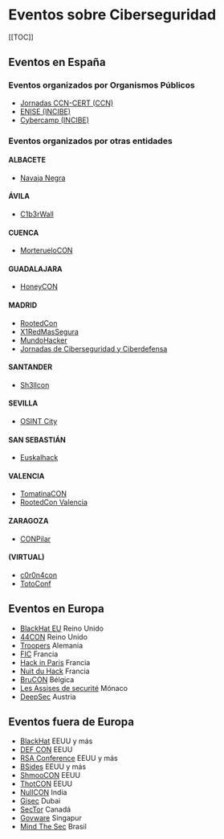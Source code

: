 # Eventos sobre Ciberseguridad

[[TOC]]

## Eventos en España

### Eventos organizados por Organismos Públicos
* [Jornadas CCN-CERT (CCN)](https://www.ccn-cert.cni.es/comunicacion-eventos/jornadas-stic-ccn-cert.html)
* [ENISE (INCIBE)](https://www.incibe.es/enise)
* [Cybercamp (INCIBE)](https://cybercamp.es/)

### Eventos organizados por otras entidades
#### ALBACETE
* [Navaja Negra](https://www.navajanegra.com/)
#### ÁVILA
* [C1b3rWall](https://www.c1b3rwall.es/)
#### CUENCA
* [MorterueloCON](http://www.morteruelo.net/)
#### GUADALAJARA
* [HoneyCON](https://www.honeycon.eu/)
#### MADRID
* [RootedCon](https://www.rootedcon.com/)
* [X1RedMasSegura](https://www.x1redmassegura.com/)
* [MundoHacker](https://mundohackerday.com/)
* [Jornadas de Ciberseguridad y Ciberdefensa](https://ciberseg.uah.es/)
#### SANTANDER
* [Sh3llcon](https://www.sh3llcon.es/)
#### SEVILLA
* [OSINT City](https://www.osintcity.com/)
#### SAN SEBASTIÁN
* [Euskalhack](https://securitycongress.euskalhack.org/)
#### VALENCIA
* [TomatinaCON](http://tomatinacon.com/)
* [RootedCon Valencia](https://www.rootedcon.com/)
#### ZARAGOZA
* [CONPilar](https://conpilar.es/)
#### (VIRTUAL)
* [c0r0n4con](https://c0r0n4con.com/)
* [TotoConf](https://totoconf.tech/)

## Eventos en Europa
* [BlackHat EU](https://blackhat.com/) Reino Unido
* [44CON](https://44con.com/) Reino Unido
* [Troopers](https://troopers.de/) Alemania
* [FIC](https://www.forum-fic.com/) Francia
* [Hack in Paris](https://hackinparis.com/) Francia
* [Nuit du Hack](https://lehack.org/) Francia
* [BruCON](https://www.brucon.org/) Bélgica
* [Les Assises de securité](https://www.lesassisesdelacybersecurite.com/) Mónaco
* [DeepSec](https://deepsec.net/) Austria

## Eventos fuera de Europa
* [BlackHat](https://blackhat.com/) EEUU y más
* [DEF CON](https://defcon.org/) EEUU
* [RSA Conference](https://www.rsaconference.com/) EEUU y más
* [BSides](http://www.securitybsides.com/) EEUU y más
* [ShmooCON](https://www.shmoocon.org/) EEUU
* [ThotCON](https://www.thotcon.org/) EEUU
* [NullCON](https://nullcon.net/) India
* [Gisec](https://www.gisec.ae/) Dubai
* [SecTor](https://sector.ca/) Canadá
* [Govware](https://www.govware.sg/) Singapur
* [Mind The Sec](https://www.mindthesec.com.br/) Brasil
